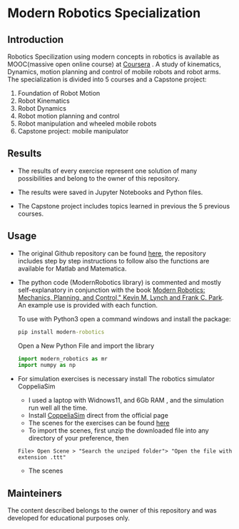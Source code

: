 # Modern Robotics Specialization

## Introduction

Robotics Specilization using modern concepts in robotics is available as MOOC(massive open online course) at [Coursera](https://www.coursera.org/specializations/modernrobotics)
. A study of kinematics, Dynamics, motion planning and control of mobile robots and robot arms. The specialization is divided into 5 courses and a Capstone project:
1. Foundation of Robot Motion
2. Robot Kinematics
3. Robot Dynamics
4. Robot motion planning and control
5. Robot manipulation and wheeled mobile robots
6. Capstone project: mobile manipulator

## Results

- The results of every exercise represent one solution of many possibilities and belong to the owner of this repository.

- The results were saved in Jupyter Notebooks and Python files.

- The Capstone project includes topics learned in previous the 5 previous courses.

## Usage

- The original Github repository can be found [here](https://github.com/NxRLab/ModernRobotics), the repository includes step by step instructions to follow
also the functions are available for Matlab and Matematica.

- The python code (ModernRobotics library) is commented and mostly self-explanatory in conjunction with the book 
[Modern Robotics: Mechanics, Planning, and Control," Kevin M. Lynch and Frank C. Park](http://hades.mech.northwestern.edu/index.php/Modern_Robotics). 
An example use is provided with each function.


  To use with Python3 open a command windows and install the package:
  ```cmd
  pip install modern-robotics
  ```
  Open a New Python File and import the library
  ```python
  import modern_robotics as mr
  import numpy as np
  ```
 - For simulation exercises is necessary install The robotics simulator CoppeliaSim
    - I used a laptop with Widnows11, and 6Gb RAM , and the simulation run well all the time.
    - Install [CoppeliaSim](https://www.coppeliarobotics.com/downloads) direct from the official page
    - The scenes for the exercises can be found [here](http://hades.mech.northwestern.edu/index.php/CoppeliaSim_Introduction)
    - To import the scenes, first unzip the downloaded file into any directory of your preference, then
    ```code
    File> Open Scene > "Search the unziped folder"> "Open the file with extension .ttt"
    ```
    - The scenes 

## Mainteiners

The content described belongs to the owner of this repository and was developed for educational purposes only. 

